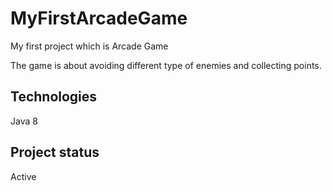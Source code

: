 # MyFirstArcadeGame
My first project which is Arcade Game

The game is about avoiding different type of enemies and collecting points.

## Technologies
Java 8

## Project status
Active


